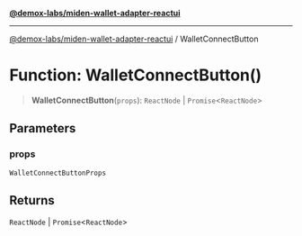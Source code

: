 [**@demox-labs/miden-wallet-adapter-reactui**](../README.md)

***

[@demox-labs/miden-wallet-adapter-reactui](../globals.md) / WalletConnectButton

# Function: WalletConnectButton()

> **WalletConnectButton**(`props`): `ReactNode` \| `Promise`\<`ReactNode`\>

## Parameters

### props

`WalletConnectButtonProps`

## Returns

`ReactNode` \| `Promise`\<`ReactNode`\>
